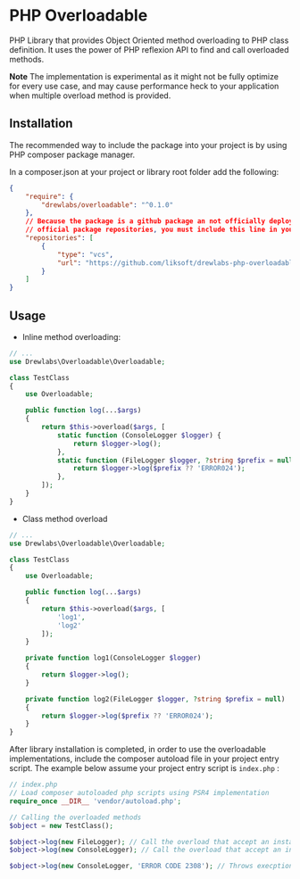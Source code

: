# PHP Overloadable

PHP Library that provides Object Oriented method overloading to PHP class definition. It uses the power of PHP reflexion API to find and call overloaded methods.

**Note**
The implementation is experimental as it might not be fully optimize for every use case, and may cause performance heck to your application when multiple overload method is provided.

## Installation

The recommended way to include the package into your project is by using PHP composer package manager.

In a composer.json at your project or library root folder add the following:

```json
{
    "require": {
        "drewlabs/overloadable": "^0.1.0"
    },
    // Because the package is a github package an not officially deploy to composer
    // official package repositories, you must include this line in your composer.json
    "repositories": [
        {
            "type": "vcs",
            "url": "https://github.com/liksoft/drewlabs-php-overloadable.git"
        }
    ]
}
```

## Usage

* Inline method overloading:

```php
// ...
use Drewlabs\Overloadable\Overloadable;

class TestClass
{
    use Overloadable;

    public function log(...$args)
    {
        return $this->overload($args, [
            static function (ConsoleLogger $logger) {
                return $logger->log();
            },
            static function (FileLogger $logger, ?string $prefix = null) {
                return $logger->log($prefix ?? 'ERROR024');
            },
        ]);
    }
}
```

* Class method overload

```php
// ...
use Drewlabs\Overloadable\Overloadable;

class TestClass
{
    use Overloadable;

    public function log(...$args)
    {
        return $this->overload($args, [
            'log1',
            'log2'
        ]);
    }

    private function log1(ConsoleLogger $logger) 
    {
        return $logger->log();
    }

    private function log2(FileLogger $logger, ?string $prefix = null) 
    {
        return $logger->log($prefix ?? 'ERROR024');
    }
}
```

After library installation is completed, in order to use the overloadable implementations, include the composer autoload file in your project entry script. The example below assume your project entry script is `index.php` :

```php
// index.php
// Load composer autoloaded php scripts using PSR4 implementation
require_once __DIR__ 'vendor/autoload.php';

// Calling the overloaded methods
$object = new TestClass();

$object->log(new FileLogger); // Call the overload that accept an instance of FileLogger as 1st parameter
$object->log(new ConsoleLogger); // Call the overload that accept an instance of ConsoleLogger as 1st parameter

$object->log(new ConsoleLogger, 'ERROR CODE 2308'); // Throws execption as there is no overloaded function that matches
```
